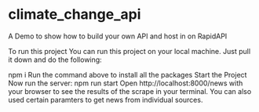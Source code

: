 # climate_change_api

A Demo to show how to build your own API and host in on RapidAPI

To run this project
You can run this project on your local machine. Just pull it down and do the following:

npm i
Run the command above to install all the packages
Start the Project
Now run the server:
npm run start
Open http://localhost:8000/news with your browser to see the results of the scrape in your terminal. You can also used certain paramters to get news from individual sources.
